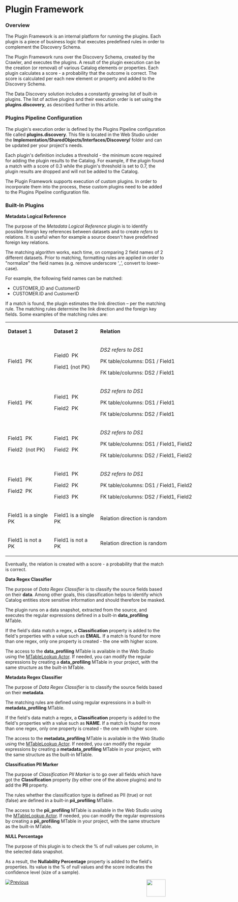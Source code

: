 # Plugin Framework

### Overview

The Plugin Framework is an internal platform for running the plugins. Each plugin is a piece of business logic that executes predefined rules in order to complement the Discovery Schema. 

The Plugin Framework runs over the Discovery Schema, created by the Crawler, and executes the plugins. A result of the plugin execution can be the creation (or removal) of various Catalog elements or properties. Each plugin calculates a score - a probability that the outcome is correct. The score is calculated per each new element or property and added to the Discovery Schema.

The Data Discovery solution includes a constantly growing list of built-in plugins. The list of active plugins and their execution order is set using the **plugins.discovery**, as described further in this article.

### Plugins Pipeline Configuration

The plugin's execution order is defined by the Plugins Pipeline configuration file called **plugins.discovery**. This file is located in the Web Studio under the **Implementation/SharedObjects/Interfaces/Discovery/** folder and can be updated per your project's needs. 

Each plugin's definition includes a threshold - the minimum score required for adding the plugin results to the Catalog. For example, if the plugin found a match with a score of 0.3 while the plugin's threshold is set to 0.7, the plugin results are dropped and will not be added to the Catalog. 

The Plugin Framework supports execution of custom plugins. In order to incorporate them into the process, these custom plugins need to be added to the Plugins Pipeline configuration file.

### Built-In Plugins

**Metadata Logical Reference**

The purpose of the *Metadata Logical Reference* plugin is to identify possible foreign key references between datasets and to create *refers to* relations. It is useful when for example a source doesn't have predefined foreign key relations. 

The matching algorithm works, each time, on comparing 2 field names of 2 different datasets. Prior to matching, formatting rules are applied in order to "normalize" the field names (e.g. remove underscore ‘_’, convert to lower-case). 

For example, the following field names can be matched:

* CUSTOMER_ID and CustomerID
* CUSTOMER.ID and CustomerID

If a match is found, the plugin estimates the link direction – per the matching rule. The matching rules determine the link direction and the foreign key fields. Some examples of the matching rules are:

<table style="width: 900px;">
<tbody>
<tr>
<td style="width: 125px;">
<p><strong>Dataset 1</strong></p>
</td>
<td style="width: 125px;">
<p><strong>Dataset 2</strong></p>
</td>
<td style="width: 600px;">
<p><strong>Relation</strong></p>
</td>
<td style="width: 50px;">
<p><strong>Score</strong></p>
</td>
</tr>
<tr>
<td style="width: 141.016px;">
<p>Field1&nbsp; PK</p>
</td>
<td style="width: 141.016px;">
<p>Field0&nbsp; PK</p>
<p>Field1 (not PK)</p>
</td>
<td style="width: 190.531px;">
<p><em>DS2 refers to DS1</em></p>
<p>PK table/columns: DS1 / Field1</p>
<p>FK table/columns: DS2 / Field1</p>
</td>
<td style="width: 49.4375px;">
<p>High</p>
</td>
</tr>
<tr>
<td style="width: 141.016px;">
<p>Field1&nbsp; PK</p>
</td>
<td style="width: 141.016px;">
<p>Field1&nbsp; PK</p>
<p>Field2&nbsp; PK</p>
</td>
<td style="width: 190.531px;">
<p><em>DS2 refers to DS1</em></p>
<p>PK table/columns: DS1 / Field1</p>
<p>FK table/columns: DS2 / Field1</p>
</td>
<td style="width: 49.4375px;">
<p>High</p>
</td>
</tr>
<tr>
<td style="width: 141.016px;">
<p>Field1&nbsp; PK</p>
<p>Field2&nbsp; (not PK)</p>
</td>
<td style="width: 141.016px;">
<p>Field1&nbsp; PK</p>
<p>Field2&nbsp; PK</p>
</td>
<td style="width: 190.531px;">
<p><em>DS2 refers to DS1</em></p>
<p>PK table/columns: DS1 / Field1, Field2</p>
<p>FK table/columns: DS2 / Field1, Field2</p>
</td>
<td style="width: 49.4375px;">
<p>High</p>
</td>
</tr>
<tr>
<td style="width: 141.016px;">
<p>Field1&nbsp; PK</p>
<p>Field2&nbsp; PK</p>
</td>
<td style="width: 141.016px;">
<p>Field1&nbsp; PK</p>
<p>Field2&nbsp; PK</p>
<p>Field3&nbsp; PK</p>
</td>
<td style="width: 190.531px;">
<p><em>DS2 refers to DS1</em></p>
<p>PK table/columns: DS1 / Field1, Field2</p>
<p>FK table/columns: DS2 / Field1, Field2</p>
</td>
<td style="width: 49.4375px;">
<p>High</p>
</td>
</tr>
<tr>
<td style="width: 141.016px;">
<p>Field1 is a single PK</p>
</td>
<td style="width: 141.016px;">
<p>Field1 is a single PK</p>
</td>
<td style="width: 190.531px;">
<p>Relation direction is random</p>
</td>
<td style="width: 49.4375px;">
<p>Low</p>
</td>
</tr>
<tr>
<td style="width: 141.016px;">
<p>Field1 is not a PK</p>
</td>
<td style="width: 141.016px;">
<p>Field1 is not a PK</p>
</td>
<td style="width: 190.531px;">
<p>Relation direction is random</p>
</td>
<td style="width: 49.4375px;">
<p>Low</p>
</td>
</tr>
</tbody>
</table>

Eventually, the relation is created with a score - a probability that the match is correct. 

**Data Regex Classifier**

The purpose of *Data Regex Classifier* is to classify the source fields based on their **data**. Among other goals, this classification helps to identify which Catalog entities store sensitive information and should therefore be masked. 

The plugin runs on a data snapshot, extracted from the source, and executes the regular expressions defined in a built-in **data_profiling** MTable. 

If the field's data match a regex, a **Classification** property is added to the field's properties with a value such as **EMAIL**. If a match is found for more than one regex, only one property is created  - the one with higher score.

The access to the **data_profiling** MTable is available in the Web Studio using the [MTableLookup Actor](/articles/19_Broadway/actors/09_MTable_actors.md). If needed, you can modify the regular expressions by creating a **data_profiling** MTable in your project, with the same structure as the built-in MTable.

**Metadata Regex Classifier**

The purpose of *Data Regex Classifier* is to classify the source fields based on their **metadata**. 

The matching rules are defined using regular expressions in a built-in **metadata_profiling** MTable. 

If the field's data match a regex, a **Classification** property is added to the field's properties with a value such as **NAME**. If a match is found for more than one regex, only one property is created  - the one with higher score.

The access to the **metadata_profiling** MTable is available in the Web Studio using the [MTableLookup Actor](/articles/19_Broadway/actors/09_MTable_actors.md). If needed, you can modify the regular expressions by creating a **metadata_profiling** MTable in your project, with the same structure as the built-in MTable.

**Classification PII Marker**

The purpose of *Classification PII Marker* is to go over all fields which have got the **Classification** property (by either one of the above plugins)  and to add the **PII** property. 

The rules whether the classification type is defined as PII (true) or not (false) are defined in a built-in **pii_profiling** MTable. 

The access to the **pii_profiling** MTable is available in the Web Studio using the [MTableLookup Actor](/articles/19_Broadway/actors/09_MTable_actors.md). If needed, you can modify the regular expressions by creating a **pii_profiling** MTable in your project, with the same structure as the built-in MTable.

**NULL Percentage**

The purpose of this plugin is to check the % of null values per column, in the selected data snapshot.

As a result, the **Nullability Percentage** property is added to the field's properties. Its value is the % of null values and the score indicates the confidence level (size of a sample).



[![Previous](/articles/images/Previous.png)](03_discovery_process.md)[<img align="right" width="60" height="54" src="/articles/images/Next.png">](05_catalog_app.md) 

